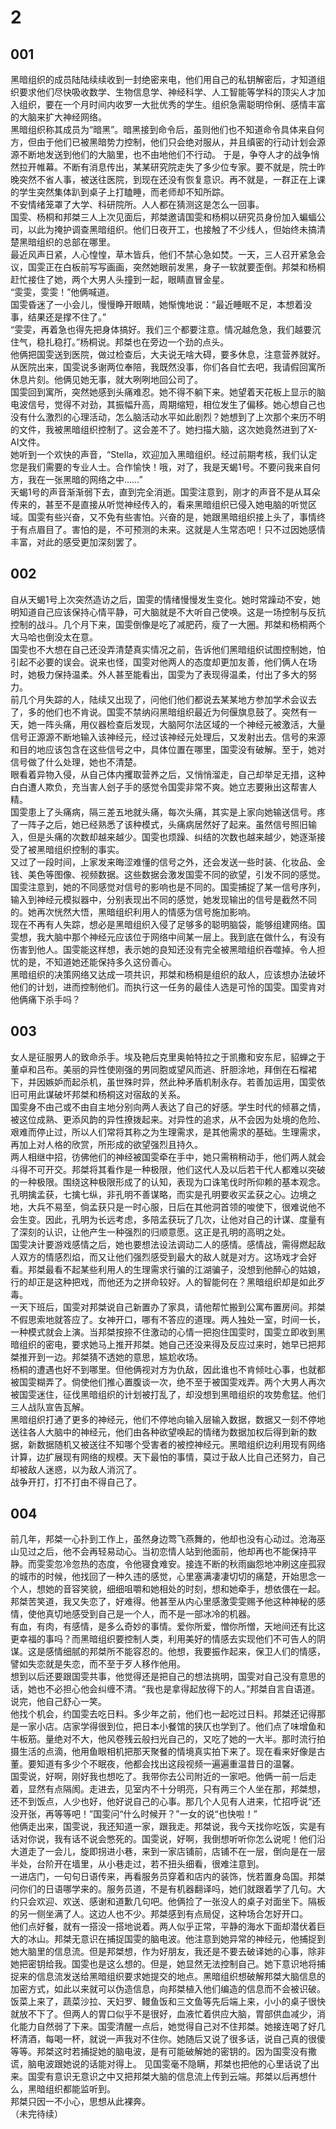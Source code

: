 # 2  
## 001  
黑暗组织的成员陆陆续续收到一封绝密来电，他们用自己的私钥解密后，才知道组织要求他们尽快吸收数学、生物信息学、神经科学、人工智能等学科的顶尖人才加入组织，要在一个月时间内收罗一大批优秀的学生。组织急需聪明伶俐、感情丰富的大脑来扩大神经网络。  
黑暗组织称其成员为“暗黑”。暗黑接到命令后，虽则他们也不知道命令具体来自何方，但由于他们已被黑暗势力控制，他们只会绝对服从，并且缜密的行动计划会源源不断地发送到他们的大脑里，也不由地他们不行动。  于是，争夺人才的战争悄然拉开帷幕。不断有消息传出，某某研究院走失了多少位专家。要不就是，院士昨晚突然不省人事，被送往医院，到现在还没有恢复意识。再不就是，一群正在上课的学生突然集体趴到桌子上打瞌睡，而老师却不知所踪。  
不安情绪笼罩了大学、科研院所。人人都在猜测这是怎么一回事。  
国雯、杨桐和邦桀三人上次见面后，邦桀邀请国雯和杨桐以研究员身份加入蝙蝠公司，以此为掩护调查黑暗组织。他们日夜开工，也接触了不少线人，但始终未搞清楚黑暗组织的总部在哪里。  
最近风声日紧，人心惶惶，草木皆兵，他们不禁心急如焚。一天，三人召开紧急会议，国雯正在白板前写写画画，突然她眼前发黑，身子一软就要歪倒。邦桀和杨桐赶忙接住了她，两个大男人头撞到一起，眼睛直冒金星。  
“雯雯，雯雯！”他俩喊道。  
国雯昏迷了一小会儿，慢慢睁开眼睛，她惭愧地说：“最近睡眠不足，本想着没事，结果还是撑不住了。”  
“雯雯，再着急也得先把身体搞好。我们三个都要注意。情况越危急，我们越要沉住气，稳扎稳打。”杨桐说。邦桀也在旁边一个劲的点头。  
他俩把国雯送到医院，做过检查后，大夫说无啥大碍，要多休息，注意营养就好。  
从医院出来，国雯说多谢两位奉陪，我既然没事，你们各自忙去吧，我请假回寓所休息片刻。他俩见她无事，就大咧咧地回公司了。  
国雯回到寓所，突然她感到头痛难忍。她不得不躺下来。她望着天花板上显示的脑电波信号，觉得不对劲，其振幅升高，周期缩短，相位发生了偏移。她心想自己也没有什么激烈的心理活动，怎么脑活动水平如此剧烈？她想到了上次那个来历不明的文件，我被黑暗组织控制了。这会差不了。她扫描大脑，这次她竟然进到了X-AI文件。  
她听到一个欢快的声音，“Stella，欢迎加入黑暗组织。经过前期考核，我们认定您是我们需要的专业人士。合作愉快！哦，对了，我是天蝎1号。不要问我来自何方，我在一张黑暗的网络之中……”  
天蝎1号的声音渐渐弱下去，直到完全消逝。国雯注意到，刚才的声音不是从耳朵传来的，甚至不是直接从听觉神经传入的，看来黑暗组织已侵入她电脑的听觉区域。国雯有些兴奋，又不免有些害怕。兴奋的是，她跟黑暗组织接上头了，事情终于有点眉目了。害怕的是，不可预测的未来。这就是人生常态吧！只不过因她感情丰富，对此的感受更加深刻罢了。  
## 002  
自从天蝎1号上次突然造访之后，国雯的情绪慢慢发生变化。她时常躁动不安，她明知道自己应该保持心情平静，可大脑就是不大听自己使唤。这是一场控制与反抗控制的战斗。几个月下来，国雯倒像是吃了减肥药，瘦了一大圈。邦桀和杨桐两个大马哈也倒没太在意。  
国雯也不大想在自己还没弄清楚真实情况之前，告诉他们黑暗组织试图控制她，怕引起不必要的误会。说来也怪，国雯对他两人的态度却更加友善，他们俩人在场时，她极力保持温柔。外人甚至能看出，国雯为了表现得温柔，付出了多大的努力。  
前几个月失踪的人，陆续又出现了，问他们他们都说去某某地方参加学术会议去了，多的他们也不肯说。国雯不禁纳闷黑暗组织最近为何偃旗息鼓了。突然有一天，她一阵头痛，用仪器检查后发现，大脑阿尔法区域的一个神经元被激活，大量信号正源源不断地输入该神经元，经过该神经元处理后，又发射出去。信号的来源和目的地应该包含在这些信号之中，具体位置在哪里，国雯没有破解。至于，她对信号做了什么处理，她也不清楚。    
眼看着异物入侵，从自己体内攫取营养之后，又悄悄溜走，自己却举足无措，这种白白遭人欺负，充当害人刽子手的感觉令国雯非常不爽。她立志要揪出这帮害人精。  
国雯患上了头痛病，隔三差五地就头痛，每次头痛，其实是上家向她输送信号。疼了一阵子之后，她已经熟悉了该种模式，头痛病居然好了起来。虽然信号照旧输入，但是头痛的次数却越来越少。国雯也烦躁、纠结的次数也越来越少，她逐渐接受了被黑暗组织控制的事实。  
又过了一段时间，上家发来晦涩难懂的信号之外，还会发送一些时装、化妆品、金钱、美色等图像、视频数据。这些数据会激发国雯不同的欲望，引发不同的感觉。国雯注意到，她的不同感觉对信号的影响也是不同的。国雯捕捉了某一信号序列，输入到神经元模拟器中，分别表现出不同的感觉，她发现输出的信号是截然不同的。她再次恍然大悟，黑暗组织利用人的情感为信号施加影响。  
现在不再有人失踪，想必是黑暗组织入侵了足够多的聪明脑袋，能够组建网络。国雯想，我大脑中那个神经元应该位于网络中间某一层上。我到底在做什么，有没有伤害到他人。国雯能这样想，表示她的良知还没有完全被黑暗组织吞噬掉。令人担忧的是，不知道她还能保持多久这份善心。  
黑暗组织的决策网络又达成一项共识，邦桀和杨桐是组织的敌人，应该想办法破坏他们的计划，进而控制他们。而执行这一任务的最佳人选是可怜的国雯。国雯肯对他俩痛下杀手吗？  
## 003 
女人是征服男人的致命杀手。埃及艳后克里奥帕特拉之于凯撒和安东尼，貂蝉之于董卓和吕布。美丽的异性使刚强的男同胞或望风而逃、肝胆涂地，拜倒在石榴裙下，并因嫉妒而起杀机，虽世殊时异，然此种矛盾机制永存。若善加运用，国雯依旧可用此谋破坏邦桀和杨桐这对宿敌的关系。  
国雯身不由己或不由自主地分别向两人表达了自己的好感。学生时代的倾慕之情，被这位成熟、更添风韵的异性撩拨起来。对异性的追求，从不会因为处境的危险、艰难而停止过，所以人们常将其称之为生理需求，是其他需求的基础。生理需求，再加上对人格的欣赏，所形成的欲望强烈且持久。  
两人相继中招，彷佛他们的神经被国雯牵在手中，她只需稍稍动手，他们两人就会斗得不可开交。邦桀将其看作是一种极限，他们这代人及以后若干代人都难以突破的一种极限。围绕这种极限形成了的认知，表现为口诛笔伐时所仰赖的基本观念。  
孔明擒孟获，七擒七纵，非孔明不善谋略，而实是孔明要收买孟获之心。边境之地，大兵不易至，倘孟获只是一时心服，日后在其他洞首领的唆使下，很难说他不会生变。因此，孔明为长远考虑，多陪孟获玩了几次，让他对自己的计谋、度量有了深刻的认识，让他产生一种强烈的归顺意愿。这正是孔明的高明之处。  
国雯决计要游戏感情之后，她也要想法设法调动二人的感情。感情战，需得燃起敌人双方的情感烈焰，而又让他们强烈感受到最大的敌人就是对方。这场戏才会好看。邦桀最看不起某些利用人的生理需求行骗的江湖骗子，没想到他醉心的姑娘，行的却正是这种把戏，而他还为之拼命较好。人的智能何在？黑暗组织却是如此歹毒。  
一天下班后，国雯对邦桀说自己新置办了家具，请他帮忙搬到公寓布置房间。邦桀不假思索地就答应了。女神开口，哪有不答应的道理。两人独处一室，时间一长，一种模式就会上演。当邦桀按捺不住激动的心情一把抱住国雯时，国雯立即收到黑暗组织的密电，要求她马上推开邦桀。她自己还没来得及反应过来时，她早已把邦桀推开到一边。邦桀猜不透她的意思，尴尬收场。  
杨桐的遭遇也好不到哪里。但他俩视对方为仇敌，因此谁也不肯倾吐心事，也就都被国雯糊弄了。倘使他们推心置腹谈一次，绝不至于被国雯戏弄。两个大男人再次被国雯迷住，征伐黑暗组织的计划被打乱了，却没想到黑暗组织的攻势愈猛。他们三人战队宣告瓦解。  
黑暗组织打通了更多的神经元，他们不停地向输入层输入数据，数据又一刻不停地送往各人大脑中的神经元，他们由各种欲望唤起的情绪为数据加权后得到新的数据，新数据随机又被送往不知哪个受害者的被控神经元。黑暗组织边利用现有网络计算，边扩展现有网络的规模。天下最怕的事情，莫过于敌人比自己还努力，自己却被敌人迷惑，以为敌人消沉了。  
战争开打，打不打由不得自己了。  
## 004  
前几年，邦桀一心扑到工作上，虽然身边莺飞燕舞的，他却也没有心动过。沧海巫山见过之后，他不会再轻易动心。当初恋情人站到他面前，他却再也不能保持平静。而雯雯忽冷忽热的态度，令他寝食难安。接连不断的秋雨幽怨地冲刷这座孤寂的城市的时候，他找回了一种久违的感觉，心里塞满凄凄切切的痛楚，开始思念一个人，想她的音容笑貌，细细咀嚼和她相处的时刻，想和她牵手，想依偎在一起。邦桀苦笑道，我又失恋了，好难得。他甚至从内心里感激雯雯赐予他这种神秘的感情，使他真切地感受到自己是一个人，而不是一部冰冷的机器。    
有血，有肉，有感情，是多么奇妙的事情。爱你所爱，憎你所憎，天地间还有比这更幸福的事吗？而黑暗组织要控制人类，利用美好的情感去实现他们不可告人的阴谋。这是感情细腻的邦桀所不能容忍的。他想，我要振作起来，保卫人们的情感，譬如失恋就是失恋，而不至于歹人移作他用。    
想到以后还要跟国雯共事，他觉得还是把自己的想法挑明，国雯对自己没有意思的话，她也不必担心他会纠缠不清。“我也是拿得起放得下的人。”邦桀自言自语道。说完，他自己舒心一笑。  
他找个机会，约国雯去吃日料。多少年之前，他们也一起吃过日料。邦桀还记得那是一家小店。店家学得很到位，把日本小餐馆的狭仄也学到了。他们点了味增鱼和牛板筋。量绝对不大，他风卷残云般扫光自己的，又吃了她的一大半。那时流行拍摄生活的点滴，他用鱼眼相机把那天聚餐的情境真实拍下来了。现在看来好像是古董。要知道有多少个不眠夜，他都会找出这段视频一遍遍重温昔日的温馨。  
国雯说，好啊，刚好我也想吃了。我带你去公司附近的一家吧。他俩一前一后走着，显然有点隔阂。走进去，见室内不十分明亮，只有两三个人坐在那，邦桀想，还不到饭点，人少也好，他好说自己的心事。那几个人见有人进来，忙招呼说“还没开张，再等等吧！”国雯问“什么时候开？”一女的说“也快啦！”    
他俩走出来，国雯说，我还知道一家，跟我走。邦桀说，我今天找你吃饭，实是有话对你说，我有话不说会憋死的。国雯说，好啊，我倒想听听你怎么说呢！他们沿大道走了一会儿，旋即拐进小巷，来到一家店铺前，店铺不在一层，倒向是在一层半处，台阶开在墙里，从小巷走过，若不扭头细看，很难注意到。  
一进店门，一句句日语传来，再看服务员穿着和店内的装饰，恍若置身岛国。邦桀问你们的日语哪学来的。服务员道，不是有机器翻译吗，她们就跟着学了几句。大约只会欢迎、欢送、感谢和道歉几句吧。他俩捡了一张没人的桌子对面坐下。隔板的另一侧坐满了人。这边人也不少。邦桀感到有点局促，这种场合怎好开口。  
他们点好餐，就有一搭没一搭地说着。两人似乎正常，平静的海水下面却潜伏着巨大的冰山。邦桀无意识在捕捉国雯的脑电波。他注意到她异常的神经元，他捕捉到她大脑里的信息流。但是邦桀想，作为好朋友，我还是不要去破译她的心事，除非她把密钥给我。国雯也是这么想的。但是，她显然无法控制自己。她下意识地将捕捉来的信息流发送给黑暗组织要求她提交的地点。黑暗组织想破解邦桀大脑信息的加密方式，如此以来就可以伪造信息，向邦桀植入他们编造的信息而不会被识破。  
饭菜上来了，蔬菜沙拉、天妇罗、鳗鱼饭和三文鱼等先后端上来，小小的桌子很快就放不下了。但两人的胃口似乎不是很好，血液忙着供应大脑，胃部供血减少，消化能力自然弱了下来。国雯清醒一点后，她觉得自己对不住邦桀。她接连喝了好几杯清酒，每喝一杯，就说一声我对不住你。她随后又说了很多话，说自己真的很傻等等。邦桀这时若捕捉她的脑电波，是有可能破解她的密钥的。因为国雯没有撒谎，脑电波跟她说的话能对得上。
见国雯毫不隐瞒，邦桀也把他的心里话说了出来。国雯有意识无意识之中又把邦桀大脑的信息流上传到云端。邦桀以后再想什么，黑暗组织都能监听到。  
邦桀只因一不小心，思想从此裸奔。  
（未完待续）

